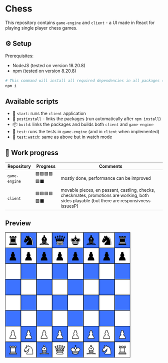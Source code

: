 # Chess

This repository contains `game-engine` and `client` - a UI made in React for playing single player chess games.

## ⚙️ Setup

Prerequisites:

-   NodeJS (tested on version 18.20.8)
-   npm (tested on version 8.20.8)

```bash
# This command will install all required dependencies in all packages (thanks to npm workspaces)
npm i
```

## Available scripts

-   🚀 `start`: runs the `client` application
-   🔗 `postinstall` - links the packages (run automatically after `npm install`)
-   📦 `build`: links the packages and builds both `client` and `game-engine`
-   🧪 `test`: runs the tests in `game-engine` (and in `client` when implemented)
-   🧪 `test:watch`: same as above but in watch mode

## 🚧 Work progress

| Repository    | Progress     | Comments                                                                                              |
| ------------- | ------------ | ----------------------------------------------------------------------------------------------------- |
| `game-engine` | 🟩🟩🟩🟩🟩⬛ | mostly done, performance can be improved                                                              |
| `client`      | 🟩🟩🟩🟩🟩⬛ | movable pieces, en passant, castling, checks, checkmates, promotions are working, both sides playable (but there are responsivness issuesP) |

## Preview

<img src="./preview.png" alt="" width="400" height="400"/>
